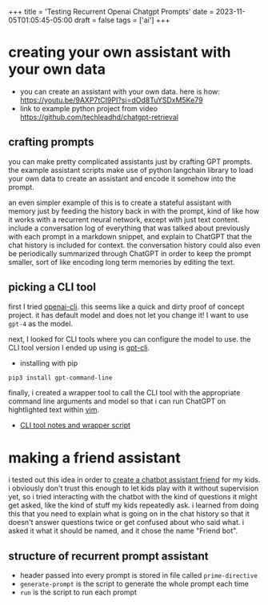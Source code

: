 +++
title = 'Testing Recurrent Openai Chatgpt Prompts'
date = 2023-11-05T01:05:45-05:00
draft = false
tags = ['ai']
+++

# creating your own assistant with your own data
- you can create an assistant with your own data. here is how: https://youtu.be/9AXP7tCI9PI?si=dOd8TuYSDxM5Ke79
- link to example python project from video https://github.com/techleadhd/chatgpt-retrieval

## crafting prompts
you can make pretty complicated assistants just by crafting GPT prompts.
the example assistant scripts make use of python langchain library to load your own data to create an assistant and encode it somehow into the prompt.

an even simpler example of this is to create a stateful assistant with memory just by feeding the history back in with the prompt, kind of like how it works with a recurrent neural network, except with just text content.
include a conversation log of everything that was talked about previously with each prompt in a markdown snippet, and explain to ChatGPT that the chat history is included for context.
the conversation history could also even be periodically summarized through ChatGPT in order to keep the prompt smaller, sort of like encoding long term memories by editing the text.

## picking a CLI tool
first I tried [openai-cli](https://github.com/peterdemin/openai-cli).
this seems like a quick and dirty proof of concept project.
it has default model and does not let you change it!
I want to use `gpt-4` as the model.

next, I looked for CLI tools where you can configure the model to use.
the CLI tool version I ended up using is [gpt-cli](https://github.com/kharvd/gpt-cli).
- installing with pip
```bash
pip3 install gpt-command-line
```

finally, i created a wrapper tool to call the CLI tool with the appropriate command line arguments and model so that i can run ChatGPT on hightlighted text within [vim](https://github.com/nicholas-long/environment/tree/main/zet/20230905015059).
- [CLI tool notes and wrapper script](https://github.com/nicholas-long/environment/blob/main/zet/20231103204105/README.md)

# making a friend assistant
i tested out this idea in order to [create a chatbot assistant friend](https://github.com/nicholas-long/environment/blob/main/zet/20231102221207/README.md) for my kids.
i obviously don't trust this enough to let kids play with it without supervision yet, so i tried interacting with the chatbot with the kind of questions it might get asked, like the kind of stuff my kids repeatedly ask.
i learned from doing this that you need to explain what is going on in the chat history so that it doesn't answer questions twice or get confused about who said what.
i asked it what it should be named, and it chose the name "Friend bot".

## structure of recurrent prompt assistant
- header passed into every prompt is stored in file called `prime-directive`
- `generate-prompt` is the script to generate the whole prompt each time
- `run` is the script to run each prompt

